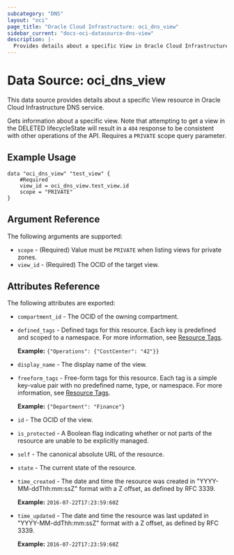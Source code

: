 ```yaml
---
subcategory: "DNS"
layout: "oci"
page_title: "Oracle Cloud Infrastructure: oci_dns_view"
sidebar_current: "docs-oci-datasource-dns-view"
description: |-
  Provides details about a specific View in Oracle Cloud Infrastructure DNS service
---
```


# Data Source: oci_dns_view
This data source provides details about a specific View resource in Oracle Cloud Infrastructure DNS service.

Gets information about a specific view. Note that attempting to get a
view in the DELETED lifecycleState will result in a `404` response to be
consistent with other operations of the API. Requires a `PRIVATE` scope query parameter.


## Example Usage

```hcl
data "oci_dns_view" "test_view" {
	#Required
	view_id = oci_dns_view.test_view.id
	scope = "PRIVATE"
}
```

## Argument Reference

The following arguments are supported:

* `scope` - (Required) Value must be `PRIVATE` when listing views for private zones.
* `view_id` - (Required) The OCID of the target view.


## Attributes Reference

The following attributes are exported:

* `compartment_id` - The OCID of the owning compartment.
* `defined_tags` - Defined tags for this resource. Each key is predefined and scoped to a namespace. For more information, see [Resource Tags](https://docs.cloud.oracle.com/iaas/Content/General/Concepts/resourcetags.htm).

	 **Example:** `{"Operations": {"CostCenter": "42"}}` 
* `display_name` - The display name of the view. 
* `freeform_tags` - Free-form tags for this resource. Each tag is a simple key-value pair with no predefined name, type, or namespace. For more information, see [Resource Tags](https://docs.cloud.oracle.com/iaas/Content/General/Concepts/resourcetags.htm).

	 **Example:** `{"Department": "Finance"}` 
* `id` - The OCID of the view.
* `is_protected` - A Boolean flag indicating whether or not parts of the resource are unable to be explicitly managed. 
* `self` - The canonical absolute URL of the resource.
* `state` - The current state of the resource.
* `time_created` - The date and time the resource was created in "YYYY-MM-ddThh:mm:ssZ" format with a Z offset, as defined by RFC 3339.

	**Example:** `2016-07-22T17:23:59:60Z` 
* `time_updated` - The date and time the resource was last updated in "YYYY-MM-ddThh:mm:ssZ" format with a Z offset, as defined by RFC 3339.

	**Example:** `2016-07-22T17:23:59:60Z` 

